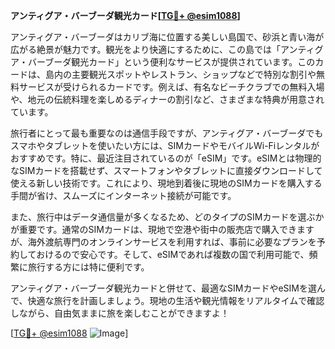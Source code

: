 **アンティグア・バーブーダ観光カード[[TG💪+ @esim1088](https://t.me/s/esim1088)]**

アンティグア・バーブーダはカリブ海に位置する美しい島国で、砂浜と青い海が広がる絶景が魅力です。観光をより快適にするために、この島では「アンティグア・バーブーダ観光カード」という便利なサービスが提供されています。このカードは、島内の主要観光スポットやレストラン、ショップなどで特別な割引や無料サービスが受けられるカードです。例えば、有名なビーチクラブでの無料入場や、地元の伝統料理を楽しめるディナーの割引など、さまざまな特典が用意されています。

旅行者にとって最も重要なのは通信手段ですが、アンティグア・バーブーダでもスマホやタブレットを使いたい方には、SIMカードやモバイルWi-Fiレンタルがおすすめです。特に、最近注目されているのが「eSIM」です。eSIMとは物理的なSIMカードを搭載せず、スマートフォンやタブレットに直接ダウンロードして使える新しい技術です。これにより、現地到着後に現地のSIMカードを購入する手間が省け、スムーズにインターネット接続が可能です。

また、旅行中はデータ通信量が多くなるため、どのタイプのSIMカードを選ぶかが重要です。通常のSIMカードは、現地で空港や街中の販売店で購入できますが、海外渡航専門のオンラインサービスを利用すれば、事前に必要なプランを予約しておけるので安心です。そして、eSIMであれば複数の国で利用可能で、頻繁に旅行する方には特に便利です。

アンティグア・バーブーダ観光カードと併せて、最適なSIMカードやeSIMを選んで、快適な旅行を計画しましょう。現地の生活や観光情報をリアルタイムで確認しながら、自由気ままに旅を楽しむことができますよ！

[[TG💪+ @esim1088](https://t.me/s/esim1088) ![Image](https://i.postimg.cc/Y0z9fWf4/image.png)]